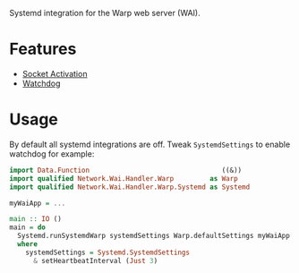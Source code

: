  Systemd integration for the Warp web server (WAI).
 
 # Features

- [Socket Activation](http://0pointer.de/blog/projects/socket-activation.html)
- [Watchdog](http://0pointer.de/blog/projects/watchdog.html)

# Usage

By default all systemd integrations are off. Tweak `SystemdSettings` to enable watchdog for example:

```haskell
import Data.Function                                 ((&))
import qualified Network.Wai.Handler.Warp         as Warp
import qualified Network.Wai.Handler.Warp.Systemd as Systemd

myWaiApp = ...

main :: IO ()
main = do
  Systemd.runSystemdWarp systemdSettings Warp.defaultSettings myWaiApp
  where
    systemdSettings = Systemd.SystemdSettings
      & setHeartbeatInterval (Just 3)
```